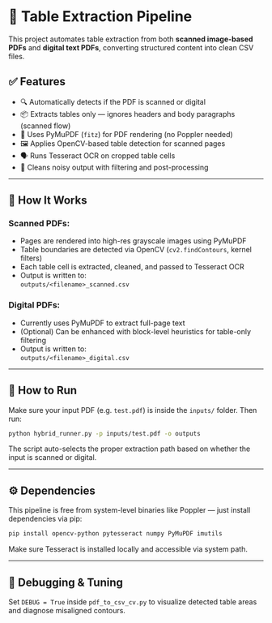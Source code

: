 # 📄 Table Extraction Pipeline

This project automates table extraction from both **scanned image-based PDFs** and **digital text PDFs**, converting structured content into clean CSV files.

## ✅ Features

- 🔍 Automatically detects if the PDF is scanned or digital
- 📦 Extracts tables only — ignores headers and body paragraphs (scanned flow)
- 🧠 Uses PyMuPDF (`fitz`) for PDF rendering (no Poppler needed)
- 🖼️ Applies OpenCV-based table detection for scanned pages
- 🗣️ Runs Tesseract OCR on cropped table cells
- 🧹 Cleans noisy output with filtering and post-processing

---

## 🧠 How It Works

### Scanned PDFs:
- Pages are rendered into high-res grayscale images using PyMuPDF
- Table boundaries are detected via OpenCV (`cv2.findContours`, kernel filters)
- Each table cell is extracted, cleaned, and passed to Tesseract OCR
- Output is written to:  
  `outputs/<filename>_scanned.csv`

### Digital PDFs:
- Currently uses PyMuPDF to extract full-page text
- (Optional) Can be enhanced with block-level heuristics for table-only filtering
- Output is written to:  
  `outputs/<filename>_digital.csv`

---

## 🚀 How to Run

Make sure your input PDF (e.g. `test.pdf`) is inside the `inputs/` folder. Then run:

```bash
python hybrid_runner.py -p inputs/test.pdf -o outputs

```

The script auto-selects the proper extraction path based on whether the input is scanned or digital.

---

## ⚙️ Dependencies

This pipeline is free from system-level binaries like Poppler — just install dependencies via pip:

```bash
pip install opencv-python pytesseract numpy PyMuPDF imutils
```

Make sure Tesseract is installed locally and accessible via system path.

---

## 🧪 Debugging & Tuning

Set `DEBUG = True` inside `pdf_to_csv_cv.py` to visualize detected table areas and diagnose misaligned contours.
